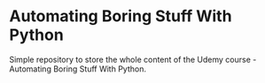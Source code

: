 # Automating Boring Stuff With Python

Simple repository to store the whole content of the Udemy course - Automating Boring Stuff With Python.
